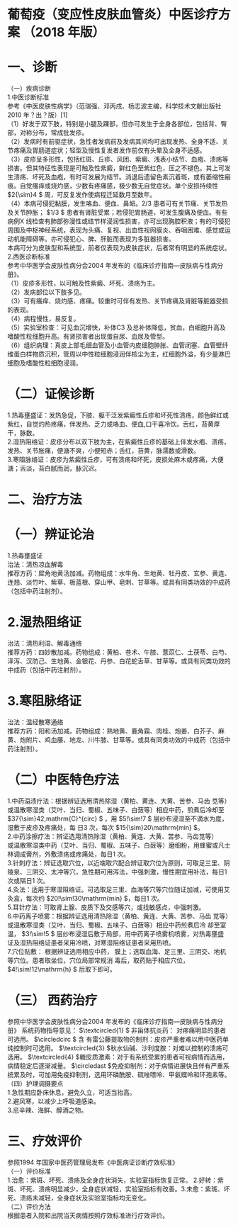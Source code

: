 # 葡萄疫（变应性皮肤血管炎）中医诊疗方案 （2018 年版）  
# 一、诊断  
（一）疾病诊断  
1.中医诊断标准  
参考《中医皮肤性病学》（范瑞强、邓丙戌、杨志波主编，科学技术文献出版社2010 年？出？版）[1]  
（1）好发于双下肢，特别是小腿及踝部，但亦可发生于全身各部位，包括背、臀部，对称分布，常成批发疹。  
（2）发病时有前驱症状，急性者发病前及发病其间均可出现发热、全身不适、关节疼痛及胃肠道症状；轻型及慢性复发者发作前仅有头晕及全身不适感。  
（3）皮疹呈多形性，包括红斑、丘疹、风团、紫癜、浅表小结节、血疱、溃疡等损害。但其特征性表现是可触及性紫癜，鲜红色至紫红色，压之不褪色。其上可发生溃疡、坏死及血疱，有时可发展为结节。消退后遗留色素沉着斑，或有萎缩性瘢痕。自觉瘙痒或烧灼感，少数有疼痛感，极少数无自觉症状。单个皮损持续性 $2{\sim}4 $ 周，可反复发作使病程迁延数月至数年。  
（4）本病可侵犯黏膜，发生咯血、便血、鼻衄。2/3 患者可有关节痛、关节发热及关节肿胀； $1/3 $ 患者有肾脏受累；若侵犯胃肠道，可发生腹痛及便血。有些病例X 线检查有肺部弥漫性或结节样浸润性损害，亦可出现胸腔积液；有的可侵犯周围及中枢神经系统，表现为头痛、复视、出血性视网膜炎、吞咽困难、感觉或运动机能障碍等。亦可侵犯心、脾、肝脏而表现为多脏器损害。  
本病可分为皮肤型和系统型，前者仅表现为皮肤症状，后者常有明显的系统症状。  
2.西医诊断标准  
参考中华医学会皮肤性病分会2004 年发布的《临床诊疗指南—皮肤病与性病分册》。  
（1）皮疹多形性，以可触及性紫癜、坏死、溃疡为主。  
（2）发病部位以下肢多见。  
（3）可有瘙痒、烧灼感、疼痛。较重时可伴有发热、关节疼痛及肾脏等脏器受损的表现。  
（4）病程慢性，易反复。  
（5）实验室检查：可见血沉增快，补体C3 及总补体降低，贫血，白细胞升高及嗜酸性粒细胞升高。有肾损害者出现蛋自尿、血尿及管型。  
（6）组织病理：真皮上部毛细血管及小血管内皮细胞肿胀、血管闭塞、血管壁纤维蛋白样物质沉积，管周以中性粒细胞浸润伴核尘为主，红细胞外溢，有少量淋巴细胞及嗜酸性粒细胞浸润。  
# （二）证候诊断  
1.热毒壅盛证：发热急促，下肢、躯干泛发紫癜性丘疹和坏死性溃疡，颜色鲜红或紫红，自觉灼热疼痛，伴发热、乏力或咯血、便血,口干喜冷饮。舌红，苔黄厚干，脉数。  
2.湿热阻络证：皮疹分布以双下肢为主，在紫癜性丘疹的基础上伴发水疱、溃疡，发热、关节胀痛，便溏不爽，小便短赤；舌红，苔黄，脉濡数或滑数。  
3.寒阻脉络证：皮疹为紫癜性丘疹，可有溃疡和坏死，皮损处麻木或疼痛，大便溏；舌淡，苔白腻而润，脉沉迟。  
# 二、治疗方法  
# （一）辨证论治  
1.热毒壅盛证  
治法：清热凉血解毒  
推荐方药：犀角地黄汤加减。药物组成：水牛角、生地黄、牡丹皮、玄参、黄连、连翘、淡竹叶、紫草、板蓝根、穿山甲、皂刺、甘草等。或具有同类功效的中成药（包括中药注射剂）。  
# 2.湿热阻络证  
治法：清热利湿、解毒通络  
推荐方药：四妙散加减。药物组成：黄柏、苍术、牛膝、薏苡仁、土茯苓、白芍、泽泻、汉防己、生地黄、金银花、丹参、白花蛇舌草、甘草等。或具有同类功效的中成药（包括中药注射剂）。  
# 3.寒阻脉络证  
治法：温经散寒通络  
推荐方药：阳和汤加减。药物组成：熟地黄、鹿角霜、肉桂、炮姜、白芥子、麻黄、炮附片、鸡血藤、地龙、川牛膝、甘草等。或具有同类功效的中成药（包括中药注射剂）。  
# （二）中医特色疗法  
1.中药溻渍疗法：根据辨证选用清热除湿（黄柏、黄连、大黄、苦参、马齿 苋等）或温散寒湿类（艾叶、当归、蜀椒、五味子、白蔹等）相应中药，煎煮后冷却至 $37{\sim}42\,mathrm{C}^{circ} $ ，用 $5\!\sim\!7 $  层纱布浸湿至不滴水为度，湿敷于皮疹及疼痛处，每 日3 次，每次 $15{\sim}20\mathrm{min} $。  
2.中药涂擦疗法：辨证选用清热除湿（黄柏、黄连、大黄、苦参、马齿苋等）  
或温散寒湿类中药（艾叶、当归、蜀椒、五味子、白蔹等）磨细粉，用蜂蜜或凡士林调成膏剂，外敷溃疡或疼痛处，每日1 次。  
3.针刺疗法：辨证选取穴位，以近端取穴配合辨证取穴位为原则，可取足三里、阴陵泉、三阴交、太冲等穴，急性期可用泻法，中强刺激，慢性期宜用补法，每日1 次或隔日1 次。  
4.灸法：适用于寒湿阻络证。可选取足三里、血海等穴等穴位随证加减，可使用艾灸盒，每次约 $20\!\sim\!30\mathrm{min} $，每日1 次。  
5.耳针疗法：可取肾上腺、皮质下及交感等穴，或找敏感点，中强刺激。  
6.中药离子喷雾：根据辨证选用清热除湿（黄柏、黄连、大黄、苦参、马齿 苋等）或温散寒湿类（艾叶、当归、蜀椒、五味子、白蔹等）相应中药煎煮后冷 却至室温， $3\!\sim\!5 $  层纱布浸湿后敷于局部，用中药离子喷雾机喷雾，对热毒壅盛 证及湿热阻络证患者采用冷喷，对寒湿阻络证患者采用热喷。  
7.穴位贴敷： 根据辨证选用相应中药， 膜上；选取血海、足三里、三阴交、地机等穴位。患者取坐位，穴位局部常规消 毒后，取药贴于相应穴位， $4\!\sim\!12\mathrm{h} $ 后取下即可。  
# （三） 西药治疗  
参照中华医学会皮肤性病分会2004 年发布的《临床诊疗指南—皮肤病与性病分册》 系统药物指导意见： $\textcircled{1} $ 非甾体抗炎药： 对疼痛明显的患者可选用。 $\circledcirc $  含 有雷公藤提取物的制剂：皮疹严重者难以用中医药单纯控制时可选用。 $\textcircled{3} $秋水仙碱、沙利度胺：对难以控制的溃疡可选用。 $\textcircled{4} $糖皮质激素：对于有系统受累的患者可视病情而选用，病情稳定后逐渐减量。 $\circledast $免疫抑制剂：对于病情进展快且伴有严重系统累及时，可加用免疫抑制剂，选用环磷酰胺、硫唑嘌呤、甲氨蝶呤和环孢素等。  
（四）护理调摄要点  
1.急性期应卧床休息，避免久立，可适当抬高。  
2.避风寒，以减少上呼吸道感染。  
3.忌辛辣、海鲜、醇酒之物。  
# 三、疗效评价  
参照1994 年国家中医药管理局发布《中医病证诊断疗效标准》  
（一）评价标准  
1.治愈：紫斑、坏死、溃疡及全身症状消失，实验室指标恢复正常。 2.好转：紫斑、坏死、溃疡明显减少，全身症状减轻，实验室指标有改善。3.未愈：紫斑、坏死、溃疡未减轻，全身症状及实验室指标均无变化。  
（二）评价方法  
根据患者入院和出院当天病情按照疗效标准进行疗效评价。  
